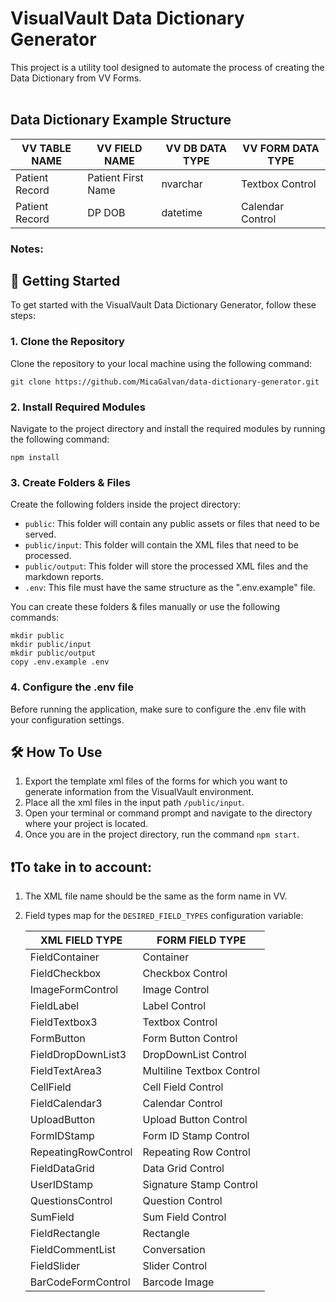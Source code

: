 # VisualVault Data Dictionary Generator

This project is a utility tool designed to automate the process of creating the Data Dictionary from VV Forms.
<br/><br/>

## Data Dictionary Example Structure


| VV TABLE NAME  |   VV FIELD NAME    | VV DB DATA TYPE | VV FORM DATA TYPE 
| -------------- | ------------------ | --------------- | ---------------- 
| Patient Record | Patient First Name |     nvarchar    | Textbox Control    
| Patient Record |       DP DOB       |     datetime    | Calendar Control   


### Notes:

## 🚀 Getting Started

To get started with the VisualVault Data Dictionary Generator, follow these steps:

### 1. Clone the Repository

Clone the repository to your local machine using the following command:

```
git clone https://github.com/MicaGalvan/data-dictionary-generator.git
```

### 2. Install Required Modules

Navigate to the project directory and install the required modules by running the following command:

```
npm install
```

### 3. Create Folders & Files

Create the following folders inside the project directory:

- `public`: This folder will contain any public assets or files that need to be served.
- `public/input`: This folder will contain the XML files that need to be processed.
- `public/output`: This folder will store the processed XML files and the markdown reports.
- `.env`: This file must have the same structure as the ".env.example" file.

You can create these folders & files manually or use the following commands:

```
mkdir public
mkdir public/input
mkdir public/output
copy .env.example .env
```
### 4. Configure the .env file

Before running the application, make sure to configure the .env file with your configuration settings.

## 🛠️ How To Use

1. Export the template xml files of the forms for which you want to generate information from the VisualVault environment.
2. Place all the xml files in the input path `/public/input`.
3. Open your terminal or command prompt and navigate to the directory where your project is located.
4. Once you are in the project directory, run the command `npm start`.

## ❗To take in to account:
1. The XML file name should be the same as the form name in VV.
2. Field types map for the `DESIRED_FIELD_TYPES` configuration variable:

    | XML FIELD TYPE      | FORM FIELD TYPE
    | ------------------- | -------------------------
    | FieldContainer      | Container
    | FieldCheckbox       | Checkbox Control
    | ImageFormControl    | Image Control
    | FieldLabel          | Label Control
    | FieldTextbox3       | Textbox Control
    | FormButton          | Form Button Control
    | FieldDropDownList3  | DropDownList Control
    | FieldTextArea3      | Multiline Textbox Control
    | CellField           | Cell Field Control
    | FieldCalendar3      | Calendar Control
    | UploadButton        | Upload Button Control
    | FormIDStamp         | Form ID Stamp Control
    | RepeatingRowControl | Repeating Row Control
    | FieldDataGrid       | Data Grid Control
    | UserIDStamp         | Signature Stamp Control
    | QuestionsControl    | Question Control
    | SumField            | Sum Field Control
    | FieldRectangle      | Rectangle
    | FieldCommentList    | Conversation
    | FieldSlider         | Slider Control
    | BarCodeFormControl  | Barcode Image

